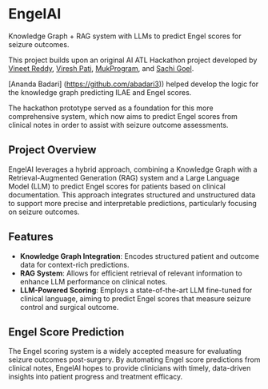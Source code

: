 # EngelAI

Knowledge Graph + RAG system with LLMs to predict Engel scores for seizure outcomes.

This project builds upon an original AI ATL Hackathon project developed by [Vineet Reddy](https://github.com/vineet-reddy), [Viresh Pati](https://github.com/vireshpati), [MukProgram](https://github.com/MukProgram), and [Sachi Goel](https://github.com/computer-s-2). 

[Ananda Badari] (https://github.com/abadari3)) helped develop the logic for the knowledge graph predicting ILAE and Engel scores.

The hackathon prototype served as a foundation for this more comprehensive system, which now aims to predict Engel scores from clinical notes in order to assist with seizure outcome assessments.

## Project Overview

EngelAI leverages a hybrid approach, combining a Knowledge Graph with a Retrieval-Augmented Generation (RAG) system and a Large Language Model (LLM) to predict Engel scores for patients based on clinical documentation. This approach integrates structured and unstructured data to support more precise and interpretable predictions, particularly focusing on seizure outcomes.

## Features

- **Knowledge Graph Integration**: Encodes structured patient and outcome data for context-rich predictions.
- **RAG System**: Allows for efficient retrieval of relevant information to enhance LLM performance on clinical notes.
- **LLM-Powered Scoring**: Employs a state-of-the-art LLM fine-tuned for clinical language, aiming to predict Engel scores that measure seizure control and surgical outcome.

## Engel Score Prediction

The Engel scoring system is a widely accepted measure for evaluating seizure outcomes post-surgery. By automating Engel score predictions from clinical notes, EngelAI hopes to provide clinicians with timely, data-driven insights into patient progress and treatment efficacy.
